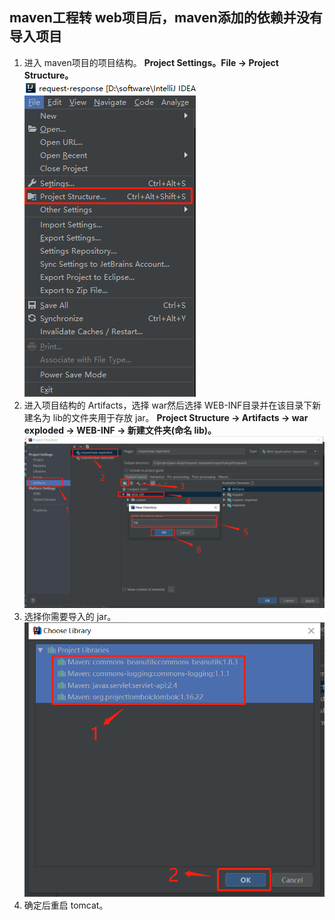 ## maven工程转 web项目后，maven添加的依赖并没有导入项目
1. 进入 maven项目的项目结构。 **Project Settings。File -> Project Structure。**<br/>
   ![project structure](../images/ProjectStructure.png)
2. 进入项目结构的 Artifacts，选择 war然后选择 WEB-INF目录并在该目录下新建名为 lib的文件夹用于存放 jar。 **Project Structure -> Artifacts -> war exploded -> WEB-INF -> 新建文件夹(命名 lib)。**
   ![artifacts](../images/projectStructure/addLibraryArtifacts.png)
3. 选择你需要导入的 jar。
   ![选择你需要的 jar](../images/projectStructure/chooseLibraryYouNeet.png)
4. 确定后重启 tomcat。
